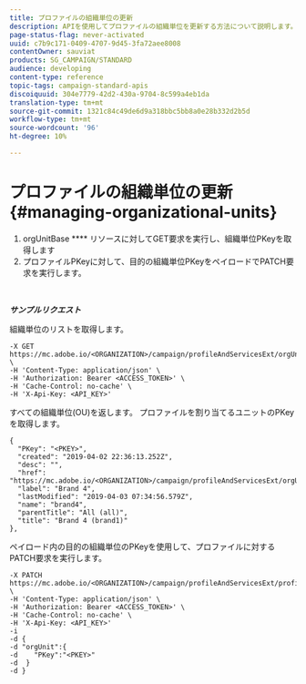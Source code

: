 ```yaml
---
title: プロファイルの組織単位の更新
description: APIを使用してプロファイルの組織単位を更新する方法について説明します。
page-status-flag: never-activated
uuid: c7b9c171-0409-4707-9d45-3fa72aee8008
contentOwner: sauviat
products: SG_CAMPAIGN/STANDARD
audience: developing
content-type: reference
topic-tags: campaign-standard-apis
discoiquuid: 304e7779-42d2-430a-9704-8c599a4eb1da
translation-type: tm+mt
source-git-commit: 1321c84c49de6d9a318bbc5bb8a0e28b332d2b5d
workflow-type: tm+mt
source-wordcount: '96'
ht-degree: 10%

---
```



# プロファイルの組織単位の更新 {#managing-organizational-units}

1. orgUnitBase **** リソースに対してGET要求を実行し、組織単位PKeyを取得します
1. プロファイルPKeyに対して、目的の組織単位PKeyをペイロードでPATCH要求を実行します。

<br/>

***サンプルリクエスト***

組織単位のリストを取得します。

```
-X GET https://mc.adobe.io/<ORGANIZATION>/campaign/profileAndServicesExt/orgUnitBase/ \
-H 'Content-Type: application/json' \
-H 'Authorization: Bearer <ACCESS_TOKEN>' \
-H 'Cache-Control: no-cache' \
-H 'X-Api-Key: <API_KEY>'
```

すべての組織単位(OU)を返します。 プロファイルを割り当てるユニットのPKeyを取得します。

```
{
  "PKey": "<PKEY>",
  "created": "2019-04-02 22:36:13.252Z",
  "desc": "",
  "href": "https://mc.adobe.io/<ORGANIZATION>/campaign/profileAndServicesExt/orgUnitBase/<PKEY>",
  "label": "Brand 4",
  "lastModified": "2019-04-03 07:34:56.579Z",
  "name": "brand4",
  "parentTitle": "All (all)",
  "title": "Brand 4 (brand1)"
},
```

ペイロード内の目的の組織単位のPKeyを使用して、プロファイルに対するPATCH要求を実行します。

```
-X PATCH https://mc.adobe.io/<ORGANIZATION>/campaign/profileAndServicesExt/profile/<PKEY> \
-H 'Content-Type: application/json' \
-H 'Authorization: Bearer <ACCESS_TOKEN>' \
-H 'Cache-Control: no-cache' \
-H 'X-Api-Key: <API_KEY>'
-i
-d {
-d "orgUnit":{
-d    "PKey":"<PKEY>"
-d  }
-d }
```

<!-- + réponse -->
